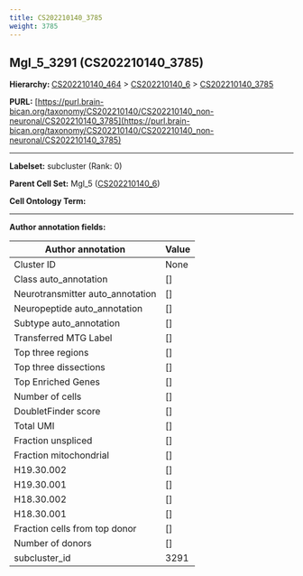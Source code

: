 ```yaml
---
title: CS202210140_3785
weight: 3785
---
```

## Mgl_5_3291 (CS202210140_3785)
<b>Hierarchy: </b>
[CS202210140_464](../CS202210140_464) >
[CS202210140_6](../CS202210140_6) >
[CS202210140_3785](../CS202210140_3785)

**PURL:** [https://purl.brain-bican.org/taxonomy/CS202210140/CS202210140_non-neuronal/CS202210140_3785](https://purl.brain-bican.org/taxonomy/CS202210140/CS202210140_non-neuronal/CS202210140_3785)

---


**Labelset:** subcluster (Rank: 0)

**Parent Cell Set:** Mgl_5 ([CS202210140_6](../CS202210140_6))



**Cell Ontology Term:** 

[MARKER GENES.]: #


---

[TRANSFERRED ANNOTATIONS.]: #


[AUTHOR ANNOTATION FIELDS.]: #


**Author annotation fields:**

| Author annotation | Value |
|-------------------|-------|
|Cluster ID|None|
|Class auto_annotation|[]|
|Neurotransmitter auto_annotation|[]|
|Neuropeptide auto_annotation|[]|
|Subtype auto_annotation|[]|
|Transferred MTG Label|[]|
|Top three regions|[]|
|Top three dissections|[]|
|Top Enriched Genes|[]|
|Number of cells|[]|
|DoubletFinder score|[]|
|Total UMI|[]|
|Fraction unspliced|[]|
|Fraction mitochondrial|[]|
|H19.30.002|[]|
|H19.30.001|[]|
|H18.30.002|[]|
|H18.30.001|[]|
|Fraction cells from top donor|[]|
|Number of donors|[]|
|subcluster_id|3291|
